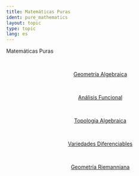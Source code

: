 ```yaml
---
title: Matemáticas Puras
ident: pure_mathematics
layout: topic
type: topic
lang: es
---
```


Matemáticas Puras

<div style="position: relative;" align="center">

<a style="padding: 20px;" href="/subjects/{{page.lang}}/algebraic_geometry.html"><p class="subject algebraic_geometry">Geometría Algebraica</p></a>
<a style="padding: 20px;" href="/subjects/{{page.lang}}/functional_analysis.html"><p class="subject functional_analysis">Análisis Funcional</p></a>
<a style="padding: 20px;" href="/subjects/{{page.lang}}/algebraic_topology.html"><p class="subject algebraic_topology">Topología Algebraica</p></a>
<a style="padding: 20px;" href="/subjects/{{page.lang}}/differentiable_manifolds.html"><p class="subject differentiable_manifolds">Variedades Diferenciables</p></a>
<a style="padding: 20px;" href="/subjects/{{page.lang}}/riemannian_geometry.html"><p class="subject riemannian_geometry">Geometría Riemanniana</p></a>

</div>